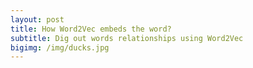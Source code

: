 ```yaml
---
layout: post
title: How Word2Vec embeds the word?
subtitle: Dig out words relationships using Word2Vec
bigimg: /img/ducks.jpg
---
```




